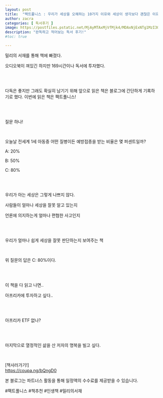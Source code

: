 ```yaml
---
layout: post
title:  "팩트풀니스 : 우리가 세상을 오해하는 10가지 이유와 세상이 생각보다 괜찮은 이유"
author: zacra
categories: [ 독서후기 ]
image: https://postfiles.pstatic.net/MjAyMTAxMjVfMjk4/MDAxNjExNTg1MzI3OTQz.5scfTpoZ1hux6g0rxx6ZSBs6oyjPtFU4VmxbIi7b_kMg._oP_hR7UGgC3zWVc2jLZVO_OKUHpNzJOdIMJIyGYrbAg.PNG.zacra/%EC%8A%A4%ED%81%AC%EB%A6%B0%EC%83%B7_2021-01-25_%EC%98%A4%ED%9B%84_10.49.07.png?type=w580
description: "완독하고 적어보는 독서 후기!"
#toc: true

---
```



밀리의 서재를 통해 책에 빠졌다.<br/>

오디오북이 껴있긴 하지만 169시간이나 독서에 투자했다.<br/><br/>


​

다독은 좋지만 그래도 확실히 남기기 위해 앞으로 읽은 책은 블로그에 간단하게 기록하기로 했다.  이번에 읽은 책은 팩트풀니스!<br/><br/>

​

질문 하나!<br/>

​

오늘날 전세계 1세 아동중 어떤 질병이든 예방접종을 받는 비율은 몇 퍼센트일까?<br/>

A: 20%<br/>

B: 50%<br/>

C: 80%<br/><br/>

​

우리가 아는 세상은 그렇게 나쁘지 않다.<br/>

사람들이 얼마나 세상을 잘못 알고 있는지<br/>

언론에 의지하는게 얼마나 편협한 사고인지<br/><br/>

​

우리가 얼마나 쉽게 세상을 잘못 판단하는지 보여주는 책<br/>

​

위 질문의 답은 C: 80%이다.<br/><br/>

​

이 책을 다 읽고 나면..<br/>

아프리카에 투자하고 싶다..<br/><br/>

​

아프리카 ETF 없나? <br/><br/>

​

마지막으로 열정적인 삶을 산 저자의 명복을 빌고 싶다.

​

​[책사러가기!]<br/>
<a href="https://coupa.ng/bQngD0">https://coupa.ng/bQngD0</a> <br/>

본 블로그는 파트너스 활동을 통해 일정액의 수수료를 제공받을 수 있습니다.


#팩트풀니스 #책추천 #인생책 #밀리의서재